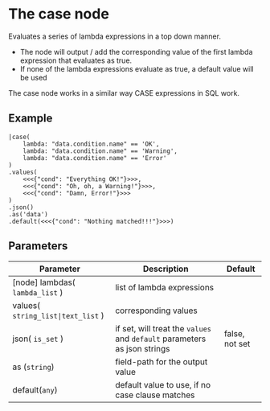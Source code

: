 The case node
=====================

Evaluates a series of lambda expressions in a top down manner.

* The node will output / add the corresponding value of the first lambda expression that evaluates as true.
* If none of the lambda expressions evaluate as true, a default value will be used


The case node works in a similar way CASE expressions in SQL work.

Example
-------
```dfs  
|case(
    lambda: "data.condition.name" == 'OK',
    lambda: "data.condition.name" == 'Warning',
    lambda: "data.condition.name" == 'Error'
)
.values(
    <<<{"cond": "Everything OK!"}>>>,
    <<<{"cond": "Oh, oh, a Warning!"}>>>,
    <<<{"cond": "Damn, Error!"}>>>
)
.json()
.as('data')
.default(<<<{"cond": "Nothing matched!!!"}>>>)

``` 


Parameters
----------

Parameter     | Description | Default 
--------------|-------------|---------
[node] lambdas( `lambda_list` )|  list of lambda expressions |
values( `string_list\|text_list` )| corresponding values |
json( `is_set` ) | if set, will treat the `values` and `default` parameters as json strings| false, not set
as (`string`) | field-path for the output value|
default(`any`) | default value to use, if no case clause matches| 
 
